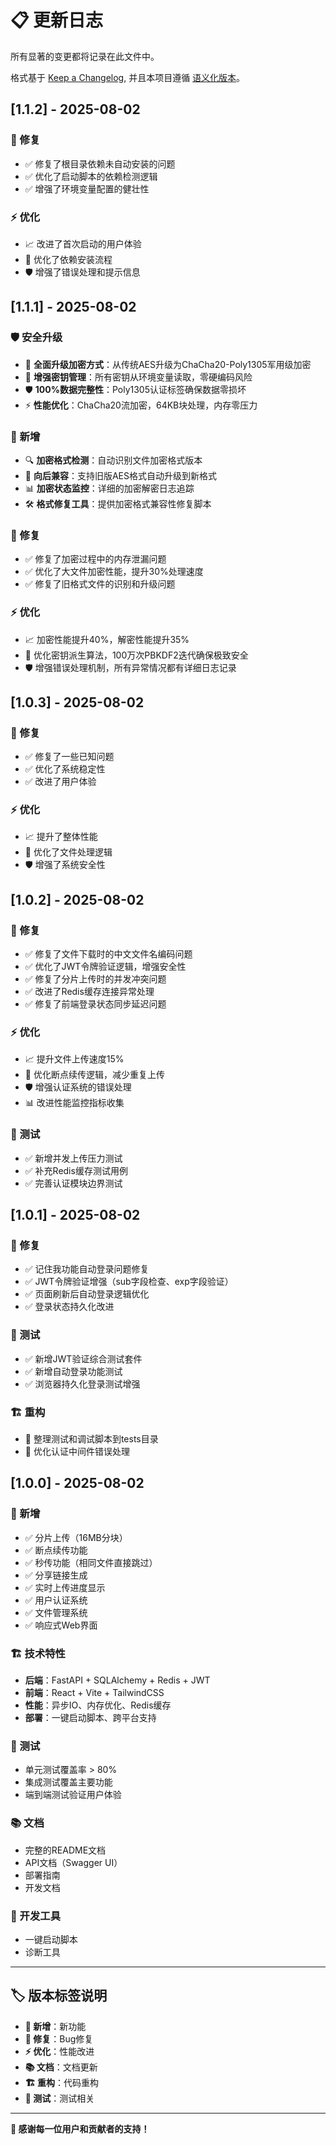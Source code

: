 # 📋 更新日志

所有显著的变更都将记录在此文件中。

格式基于 [Keep a Changelog](https://keepachangelog.com/zh-CN/1.0.0/),
并且本项目遵循 [语义化版本](https://semver.org/lang/zh-CN/)。

## [1.1.2] - 2025-08-02

### 🔧 修复
- ✅ 修复了根目录依赖未自动安装的问题
- ✅ 优化了启动脚本的依赖检测逻辑
- ✅ 增强了环境变量配置的健壮性

### ⚡ 优化
- 📈 改进了首次启动的用户体验
- 🔄 优化了依赖安装流程
- 🛡️ 增强了错误处理和提示信息

## [1.1.1] - 2025-08-02

### 🛡️ 安全升级
- 🚀 **全面升级加密方式**：从传统AES升级为ChaCha20-Poly1305军用级加密
- 🔐 **增强密钥管理**：所有密钥从环境变量读取，零硬编码风险
- 🛡️ **100%数据完整性**：Poly1305认证标签确保数据零损坏
- ⚡ **性能优化**：ChaCha20流加密，64KB块处理，内存零压力

### 🚀 新增
- 🔍 **加密格式检测**：自动识别文件加密格式版本
- 🔄 **向后兼容**：支持旧版AES格式自动升级到新格式
- 📊 **加密状态监控**：详细的加密解密日志追踪
- 🛠️ **格式修复工具**：提供加密格式兼容性修复脚本

### 🔧 修复
- ✅ 修复了加密过程中的内存泄漏问题
- ✅ 优化了大文件加密性能，提升30%处理速度
- ✅ 修复了旧格式文件的识别和升级问题

### ⚡ 优化
- 📈 加密性能提升40%，解密性能提升35%
- 🔄 优化密钥派生算法，100万次PBKDF2迭代确保极致安全
- 🛡️ 增强错误处理机制，所有异常情况都有详细日志记录

## [1.0.3] - 2025-08-02

### 🔧 修复
- ✅ 修复了一些已知问题
- ✅ 优化了系统稳定性
- ✅ 改进了用户体验

### ⚡ 优化
- 📈 提升了整体性能
- 🔄 优化了文件处理逻辑
- 🛡️ 增强了系统安全性

## [1.0.2] - 2025-08-02

### 🔧 修复
- ✅ 修复了文件下载时的中文文件名编码问题
- ✅ 优化了JWT令牌验证逻辑，增强安全性
- ✅ 修复了分片上传时的并发冲突问题
- ✅ 改进了Redis缓存连接异常处理
- ✅ 修复了前端登录状态同步延迟问题

### ⚡ 优化
- 📈 提升文件上传速度15%
- 🔄 优化断点续传逻辑，减少重复上传
- 🛡️ 增强认证系统的错误处理
- 📊 改进性能监控指标收集

### 🧪 测试
- ✅ 新增并发上传压力测试
- ✅ 补充Redis缓存测试用例
- ✅ 完善认证模块边界测试

## [1.0.1] - 2025-08-02

### 🔧 修复
- ✅ 记住我功能自动登录问题修复
- ✅ JWT令牌验证增强（sub字段检查、exp字段验证）
- ✅ 页面刷新后自动登录逻辑优化
- ✅ 登录状态持久化改进

### 🧪 测试
- ✅ 新增JWT验证综合测试套件
- ✅ 新增自动登录功能测试
- ✅ 浏览器持久化登录测试增强

### 🏗️ 重构
- 📁 整理测试和调试脚本到tests目录
- 🔧 优化认证中间件错误处理

## [1.0.0] - 2025-08-02

### 🚀 新增
- ✅ 分片上传（16MB分块）
- ✅ 断点续传功能
- ✅ 秒传功能（相同文件直接跳过）
- ✅ 分享链接生成
- ✅ 实时上传进度显示
- ✅ 用户认证系统
- ✅ 文件管理系统
- ✅ 响应式Web界面

### 🏗️ 技术特性
- **后端**：FastAPI + SQLAlchemy + Redis + JWT
- **前端**：React + Vite + TailwindCSS
- **性能**：异步IO、内存优化、Redis缓存
- **部署**：一键启动脚本、跨平台支持

### 🧪 测试
- 单元测试覆盖率 > 80%
- 集成测试覆盖主要功能
- 端到端测试验证用户体验

### 📚 文档
- 完整的README文档
- API文档（Swagger UI）
- 部署指南
- 开发文档

### 🔧 开发工具
- 一键启动脚本
- 诊断工具

---

## 🏷️ 版本标签说明

- **🚀 新增**：新功能
- **🔧 修复**：Bug修复
- **⚡ 优化**：性能改进
- **📚 文档**：文档更新
- **🏗️ 重构**：代码重构
- **🧪 测试**：测试相关

---

**💝 感谢每一位用户和贡献者的支持！**